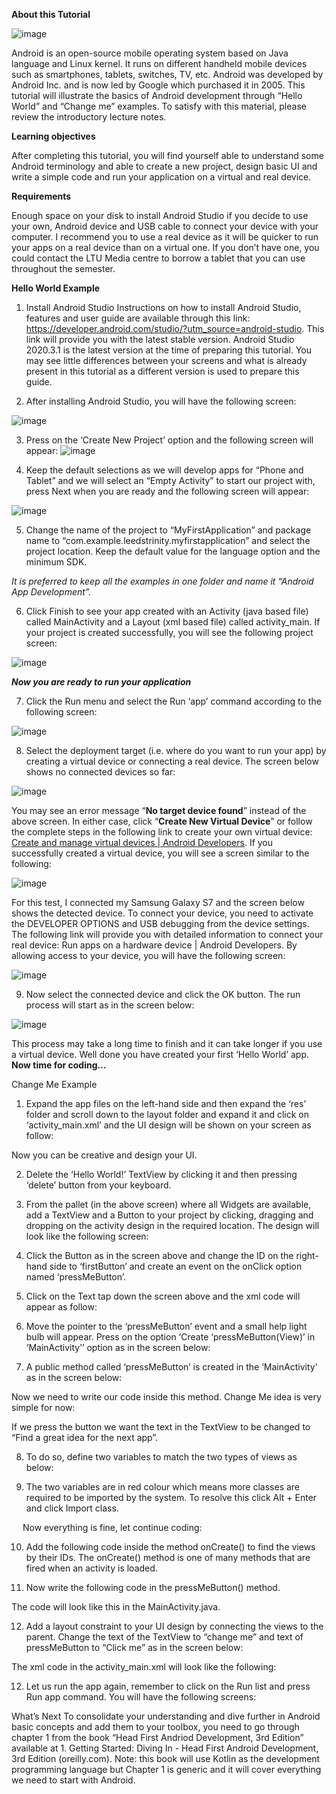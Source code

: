 **About this Tutorial**


![image](uploads/7e766148270fd32ad121f48164e0b921/image.png)

Android is an open-source mobile operating system based on Java language and Linux kernel. It runs on different handheld mobile devices such as smartphones, tablets, switches, TV, etc. Android was developed by Android Inc. and is now led by Google which purchased it in 2005. This tutorial will illustrate the basics of Android development through “Hello World” and “Change me” examples. To satisfy with this material, please review the introductory lecture notes. 

**Learning objectives**

After completing this tutorial, you will find yourself able to understand some Android terminology and able to create a new project, design basic UI and write a simple code and run your application on a virtual and real device. 

**Requirements**

Enough space on your disk to install Android Studio if you decide to use your own, Android device and USB cable to connect your device with your computer. I recommend you to use a real device as it will be quicker to run your apps on a real device than on a virtual one. If you don’t have one, you could contact the LTU Media centre to borrow a tablet that you can use throughout the semester.

**Hello World Example**

1. Install Android Studio 
Instructions on how to install Android Studio, features and user guide are available through this link: https://developer.android.com/studio/?utm_source=android-studio. This link will provide you with the latest stable version. Android Studio 2020.3.1 is the latest version at the time of preparing this tutorial. You may see little differences between your screens and what is already present in this tutorial as a different version is used to prepare this guide.

2. After installing Android Studio, you will have the following screen: 

 ![image](uploads/f64d59ca226169b58c53fe1a0e4da997/image.png)

3. Press on the ‘Create New Project’ option and the following screen will appear:
![image](uploads/64a993e7ec4b7c0485739ed233334011/image.png)
 
4. Keep the default selections as we will develop apps for “Phone and Tablet” and we will select an “Empty Activity” to start our project with, press Next when you are ready and the following screen will appear:

![image](uploads/821cffa9f098bcb578553f11cdfc933f/image.png)
 
5. Change the name of the project to “MyFirstApplication” and package name to “com.example.leedstrinity.myfirstapplication” and select the project location. Keep the default value for the language option and the minimum SDK.

_It is preferred to keep all the examples in one folder and name it “Android App Development”._ 

6. Click Finish to see your app created with an Activity (java based file) called MainActivity and a Layout (xml based file) called activity_main. If your project is created successfully, you will see the following project screen:

![image](uploads/e6e2184dccb263907829f2eaf6afcc05/image.png)
 
_**Now you are ready to run your application**_

7. Click the Run menu and select the Run ‘app’ command according to the following screen:

![image](uploads/f9a3f5fca79d652746708a8e3d81fd7d/image.png)
 
8. Select the deployment target (i.e. where do you want to run your app) by creating a virtual device or connecting a real device. The screen below shows no connected devices so far:

![image](uploads/65a58a45bcf57b83e8a5a627cd66ed78/image.png)
  
You may see an error message “**No target device found**” instead of the above screen. In either case, click “**Create New Virtual Device**” or follow the complete steps in the following link to create your own virtual device: [Create and manage virtual devices  |  Android Developers](https://developer.android.com/studio/run/managing-avds). If you successfully created a virtual device, you will see a screen similar to the following: 

![image](uploads/1014300ff0057525938b05cde4fb1e4c/image.png)
 
For this test, I connected my Samsung Galaxy S7 and the screen below shows the detected device. To connect your device, you need to activate the DEVELOPER OPTIONS and USB debugging from the device settings. The following link will provide you with detailed information to connect your real device: Run apps on a hardware device  |  Android Developers.
By allowing access to your device, you will have the following screen:

![image](uploads/b1aa61b172bcc6449ed4c4ec0109e153/image.png)
 
9. Now select the connected device and click the OK button. The run process will start as in the screen below:

![image](uploads/f5e942fb0d724ae01a364e4093479b2c/image.png)
 
This process may take a long time to finish and it can take longer if you use a virtual device. 
Well done you have created your first ‘Hello World’ app.
 
**Now time for coding…**
 

Change Me Example 
1) Expand the app files on the left-hand side and then expand the ‘res’ folder and scroll down to the layout folder and expand it and click on ‘activity_main.xml’ and  the UI design will be shown on your screen as follow:
 

Now you can be creative and design your UI.
 
2) Delete the ‘Hello World!’ TextView by clicking it and then pressing ‘delete’ button from your keyboard. 
3) From the pallet (in the above screen) where all Widgets are available, add a TextView and a Button to your project by clicking, dragging and dropping on the activity design in the required location. The design will look like the following screen:
 
4) Click the Button as in the screen above and change the ID on the right-hand side to ‘firstButton’ and create an event on the onClick option named ‘pressMeButton’.


 
 
5) Click on the Text tap down the screen above and the xml code will appear as follow: 
 
6) Move the pointer to the ‘pressMeButton’ event and a small help light bulb will appear. Press on the option ‘Create ‘pressMeButton(View)’ in ‘MainActivity’’ option as in the screen below:
  
7) A public method called ‘pressMeButton’ is created in the ‘MainActivity’ as in the screen below:
 
Now we need to write our code inside this method. 
Change Me idea is very simple for now:



If we press the button we want the text in the TextView to be changed to “Find a great idea for the next app”. 

8) To do so, define two variables to match the two types of views as below:
 
9) The two variables are in red colour which means more classes are required to be imported by the system. To resolve this click Alt + Enter and click Import class.
 
 
Now everything is fine, let continue coding:
 
10) Add the following code inside the method onCreate() to find the views by their IDs. The onCreate() method is one of many methods that are fired when an activity is loaded.  
 
11) Now write the following code in the pressMeButton() method.
 
The code will look like this in the MainActivity.java.
 



12) Add a layout constraint to your UI design by connecting the views to the parent. Change the text of the TextView to “change me” and text of pressMeButton to “Click me” as in the screen below:
 
The xml code in the activity_main.xml will look like the following: 
 
12) Let us run the app again, remember to click on the Run list and press Run app command. You will have the following screens:
 


What’s Next 
To consolidate your understanding and dive further in Android basic concepts and add them to your toolbox, you need to go through chapter 1 from the book “Head First Andriod Development, 3rd Edition” available at 1. Getting Started: Diving In - Head First Android Development, 3rd Edition (oreilly.com).
Note: this book will use Kotlin as the development programming language but Chapter 1 is generic and it will cover everything we need to start with Android. 
